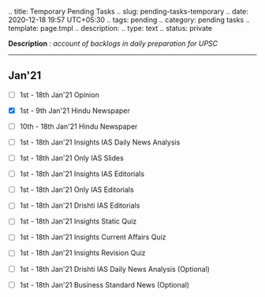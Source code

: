 
.. title: Temporary Pending Tasks
.. slug: pending-tasks-temporary
.. date: 2020-12-18 19:57 UTC+05:30
.. tags: pending
.. category: pending tasks
.. template: page.tmpl
.. description: 
.. type: text
.. status: private

**Description** : *account of backlogs in daily preparation for UPSC*

***
<!-- TEASER_END -->

## Jan'21
- [ ] 1st - 18th Jan'21 Opinion
- [x] 1st - 9th Jan'21 Hindu Newspaper
- [ ] 10th - 18th Jan'21 Hindu Newspaper
- [ ] 1st - 18th Jan'21 Insights IAS Daily News Analysis
- [ ] 1st - 18th Jan'21 Only IAS Slides
- [ ] 1st - 18th Jan'21 Insights IAS Editorials
- [ ] 1st - 18th Jan'21 Only IAS Editorials
- [ ] 1st - 18th Jan'21 Drishti IAS Editorials
- [ ] 1st - 18th Jan'21 Insights Static Quiz
- [ ] 1st - 18th Jan'21 Insights Current Affairs Quiz
- [ ] 1st - 18th Jan'21 Insights Revision Quiz
- [ ] 1st - 18th Jan'21 Drishti IAS Daily News Analysis (Optional)
- [ ] 1st - 18th Jan'21 Business Standard News (Optional)

